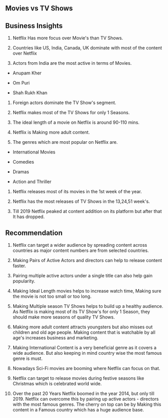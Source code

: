 Movies vs TV Shows
------------------

Business Insights
-----------------

1.  Netflix Has more focus over Movie's than TV Shows.
    
2.  Countries like US, India, Canada, UK dominate with most of the content over Netflix
    
3.  Actors from India are the most active in terms of Movies.
    

*   Anupam Kher
    
*   Om Puri
    
*   Shah Rukh Khan
    

1.  Foreign actors dominate the TV Show's segment.
    
2.  Netflix makes most of the TV Shows for only 1 Seasons.
    
3.  The ideal length of a movie on Netflix is around 90-110 mins.
    
4.  Netflix is Making more adult content.
    
5.  The genres which are most popular on Netflix are.
    

*   International Movies
    
*   Comedies
    
*   Dramas
    
*   Action and Thriller
    

1.  Netflix releases most of its movies in the 1st week of the year.
    
2.  Netflix has the most releases of TV Shows in the 13,24,51 week's.
    
3.  Till 2019 Netflix peaked at content addition on its platform but after that It has dropped.
    

Recommendation
--------------

1.  Netflix can target a wider audience by spreading content across countries as major content numbers are from selected countries.
    
2.  Making Pairs of Active Actors and directors can help to release content faster.
    
3.  Pairing multiple active actors under a single title can also help gain popularity.
    
4.  Making Ideal Length movies helps to increase watch time, Making sure the movie is not too small or too long.
    
5.  Making Multiple season TV Shows helps to build up a healthy audience. As Netflix is making most of its TV Show's for only 1 Season, they should make more seasons of quality TV Shows.
    
6.  Making more adult content attracts youngsters but also misses out children and old age people. Making content that is watchable by all age's increases business and marketing.
    
7.  Making International Content is a very beneficial genre as it covers a wide audience. But also keeping in mind country wise the most famous genre is must.
    
8.  Nowadays Sci-Fi movies are booming where Netflix can focus on that.
    
9.  Netflix can target to release movies during festive seasons like Christmas which is celebrated world wide.
    
10.  Over the past 20 Years Netflix boomed in the year 2014, but only till 2019. Netflix can overcome this by pairing up active actors - directors with the most famous genres. The cherry on top can be by Making this content in a Famous country which has a huge audience base.